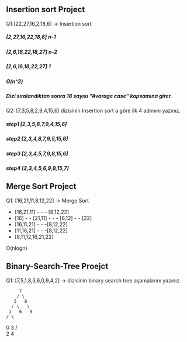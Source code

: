 
## Insertion sort Project
Q1:[22,27,16,2,18,6] -> Insertion sort

##### [2,27,16,22,18,6] n-1
##### [2,6,16,22,18,27] n-2
##### [2,6,16,18,22,27] 1

##### O(n^2)
##### Dizi sıralandıktan sonra 18 sayısı "Avarage case" kapsamına girer.

Q2: [7,3,5,8,2,9,4,15,6] dizisinin Insertion sort a göre ilk 4 adımını yazınız.

##### step1 [2,3,5,8,7,9,4,15,6]
##### step2 [2,3,4,8,7,9,5,15,6]
##### step3 [2,3,4,5,7,9,8,15,6]
##### step4 [2,3,4,5,6,9,8,15,7]

## Merge Sort Project

Q1: [16,21,11,8,12,22] -> Merge Sort

- [16,21,11] - - - [8,12,22]
- [16] - - [21,11] - - - [8,12] - - [22]
- [16,11,21] - - -[8,12,22]
- [11,16,21] - - -[8,12,22]
- [8,11,12,16,21,22]

O(nlogn)

## Binary-Search-Tree Proejct
Q1: [7,5,1,8,3,6,0,9,4,2] -> dizisinin binary search tree aşamalarını yazınız.

         7
        / \
       5   8
      / \   \
     1   6   9
    / \
   0   3
      / \
     2   4
